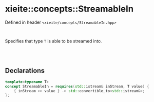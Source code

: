 # xieite::concepts::StreamableIn
Defined in header `<xieite/concepts/StreamableIn.hpp>`

<br/>

Specifies that type `T` is able to be streamed into.

<br/><br/>

## Declarations
```cpp
template<typename T>
concept StreamableIn = requires(std::istream& inStream, T value) {
	{ inStream >> value } -> std::convertible_to<std::istream&>;
};
```
